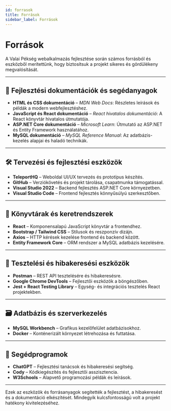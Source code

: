 ```yaml
---
id: forrasok
title: Források
sidebar_label: Források
---
```


# Források

A Valai Pékség webalkalmazás fejlesztése során számos forrásból és eszközből merítettünk, hogy biztosítsuk a projekt sikeres és gördülékeny megvalósítását.

---

## 📘 Fejlesztési dokumentációk és segédanyagok

- **HTML és CSS dokumentáció** – *MDN Web Docs*: Részletes leírások és példák a modern webfejlesztéshez.  
- **JavaScript és React dokumentáció** – *React hivatalos dokumentáció*: A React könyvtár hivatalos útmutatója.  
- **ASP.NET Core dokumentáció** – *Microsoft Learn*: Útmutató az ASP.NET és Entity Framework használatához.  
- **MySQL dokumentáció** – *MySQL Reference Manual*: Az adatbázis-kezelés alapjai és haladó technikák.

---

## 🛠️ Tervezési és fejlesztési eszközök

- **TeleportHQ** – Weboldal UI/UX tervezés és prototípus készítés.
- **GitHub** – Verziókövetés és projekt tárolása, csapatmunka támogatással.
- **Visual Studio 2022** – Backend fejlesztés ASP.NET Core környezetben.
- **Visual Studio Code** – Frontend fejlesztés könnyűsúlyú szerkesztőben.

---

## 🧱 Könyvtárak és keretrendszerek

- **React** – Komponensalapú JavaScript könyvtár a frontendhez.
- **Bootstrap / Tailwind CSS** – Stílusok és reszponzív dizájn.
- **Axios** – HTTP kérések kezelése frontend és backend között.
- **Entity Framework Core** – ORM rendszer a MySQL adatbázis kezelésére.

---

## 🧪 Tesztelési és hibakeresési eszközök

- **Postman** – REST API tesztelésére és hibakeresésre.
- **Google Chrome DevTools** – Fejlesztői eszközök a böngészőben.
- **Jest + React Testing Library** – Egység- és integrációs tesztelés React projektekben.

---

## 🗃️ Adatbázis és szerverkezelés

- **MySQL Workbench** – Grafikus kezelőfelület adatbázisokhoz.
- **Docker** – Konténerizált környezet létrehozása és futtatása.

---

## 🧰 Segédprogramok

- **ChatGPT** – Fejlesztési tanácsok és hibakeresési segítség.
- **Cody** – Kódkiegészítés és fejlesztői asszisztencia.
- **W3Schools** – Alapvető programozási példák és leírások.

---

Ezek az eszközök és forrásanyagok segítették a fejlesztést, a hibakeresést és a dokumentáció elkészítését. Mindegyik kulcsfontosságú volt a projekt hatékony kivitelezéséhez.
